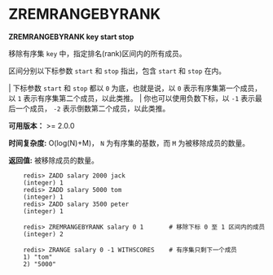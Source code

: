 # ZREMRANGEBYRANK


**ZREMRANGEBYRANK key start stop**

移除有序集 ``key`` 中，指定排名(rank)区间内的所有成员。

区间分别以下标参数 ``start`` 和 ``stop`` 指出，包含 ``start`` 和 ``stop`` 在内。

| 下标参数 ``start`` 和 ``stop`` 都以 ``0`` 为底，也就是说，以 ``0`` 表示有序集第一个成员，以 ``1`` 表示有序集第二个成员，以此类推。
| 你也可以使用负数下标，以 ``-1`` 表示最后一个成员， ``-2`` 表示倒数第二个成员，以此类推。

**可用版本：**
    >= 2.0.0

**时间复杂度:**
    O(log(N)+M)， ``N`` 为有序集的基数，而 ``M`` 为被移除成员的数量。

**返回值:**
    被移除成员的数量。

```
    redis> ZADD salary 2000 jack
    (integer) 1
    redis> ZADD salary 5000 tom
    (integer) 1
    redis> ZADD salary 3500 peter
    (integer) 1

    redis> ZREMRANGEBYRANK salary 0 1       # 移除下标 0 至 1 区间内的成员
    (integer) 2

    redis> ZRANGE salary 0 -1 WITHSCORES    # 有序集只剩下一个成员
    1) "tom"
    2) "5000"
```